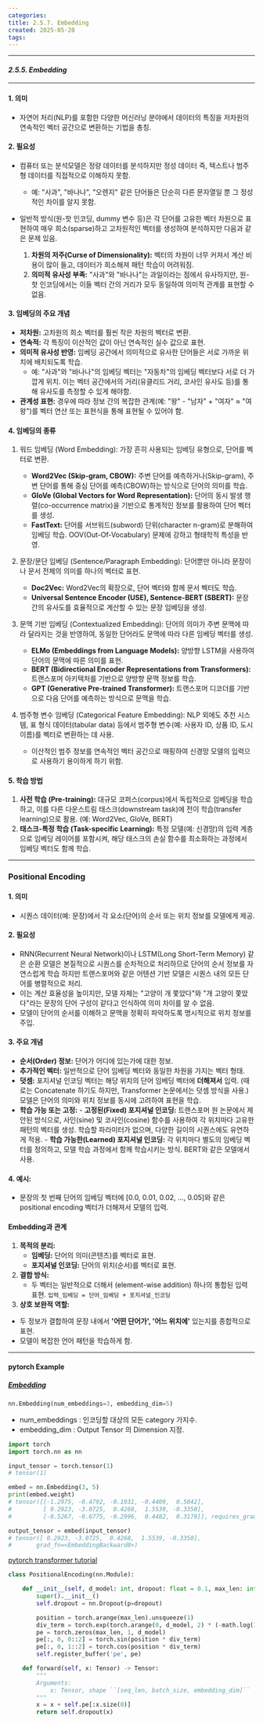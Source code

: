 ```yaml
---
categories: 
title: 2.5.7. Embedding
created: 2025-05-20
tags:
---
```

---
#### *2.5.5. Embedding*
---

#### 1. 의미
- 자연어 처리(NLP)를 포함한 다양한 머신러닝 분야에서 데이터의 특징을 저차원의 연속적인 벡터 공간으로 변환하는 기법을 총칭.

#### 2. 필요성
- 컴퓨터 또는 분석모델은 정량 데이터를 분석하지만 정성 데이터 즉, 텍스트나 범주형 데이터를 직접적으로 이해하지 못함. 
	- 예: "사과", "바나나", "오렌지" 같은 단어들은 단순히 다른 문자열일 뿐 그 정성적인 차이를 알지 못함.
- 일반적 방식(원-핫 인코딩, dummy 변수 등)은 각 단어를 고유한 벡터 차원으로 표현하여 매우 희소(sparse)하고 고차원적인 벡터를 생성하여 분석하지만 다음과 같은 문제 있음.
	
	1) **차원의 저주(Curse of Dimensionality):** 벡터의 차원이 너무 커져서 계산 비용이 많이 들고, 데이터가 희소해져 패턴 학습이 어려워짐.
	2) **의미적 유사성 부족:** "사과"와 "바나나"는 과일이라는 점에서 유사하지만, 원-핫 인코딩에서는 이들 벡터 간의 거리가 모두 동일하여 의미적 관계를 표현할 수 없음.
#### 3. 임베딩의 주요 개념
- **저차원:** 고차원의 희소 벡터를 훨씬 작은 차원의 벡터로 변환.
- **연속적:** 각 특징이 이산적인 값이 아닌 연속적인 실수 값으로 표현.
- **의미적 유사성 반영:** 임베딩 공간에서 의미적으로 유사한 단어들은 서로 가까운 위치에 배치되도록 학습. 
	- 예: "사과"와 "바나나"의 임베딩 벡터는 "자동차"의 임베딩 벡터보다 서로 더 가깝게 위치. 이는 벡터 공간에서의 거리(유클리드 거리, 코사인 유사도 등)를 통해 유사도를 측정할 수 있게 해야함.
- **관계성 표현:** 경우에 따라 정보 간의 복잡한 관계(예: "왕" - "남자" + "여자" ≈ "여왕")를 벡터 연산 또는 표현식을 통해 표현될 수 있어야 함.

#### 4. 임베딩의 종류

1) 워드 임베딩 (Word Embedding): 가장 흔히 사용되는 임베딩 유형으로, 단어를 벡터로 변환.
	- **Word2Vec (Skip-gram, CBOW):** 주변 단어를 예측하거나(Skip-gram), 주변 단어를 통해 중심 단어를 예측(CBOW)하는 방식으로 단어의 의미를 학습.
	- **GloVe (Global Vectors for Word Representation):** 단어의 동시 발생 행렬(co-occurrence matrix)을 기반으로 통계적인 정보를 활용하여 단어 벡터를 생성.
	- **FastText:** 단어를 서브워드(subword) 단위(character n-gram)로 분해하여 임베딩 학습. OOV(Out-Of-Vocabulary) 문제에 강하고 형태학적 특성을 반영.

2) 문장/문단 임베딩 (Sentence/Paragraph Embedding): 단어뿐만 아니라 문장이나 문서 전체의 의미를 하나의 벡터로 표현.
	- **Doc2Vec:** Word2Vec의 확장으로, 단어 벡터와 함께 문서 벡터도 학습.
	- **Universal Sentence Encoder (USE), Sentence-BERT (SBERT):** 문장 간의 유사도를 효율적으로 계산할 수 있는 문장 임베딩을 생성.

3) 문맥 기반 임베딩 (Contextualized Embedding): 단어의 의미가 주변 문맥에 따라 달라지는 것을 반영하여, 동일한 단어라도 문맥에 따라 다른 임베딩 벡터를 생성.
	- **ELMo (Embeddings from Language Models):** 양방향 LSTM을 사용하여 단어의 문맥에 따른 의미를 표현.
	- **BERT (Bidirectional Encoder Representations from Transformers):** 트랜스포머 아키텍처를 기반으로 양방향 문맥 정보를 학습.
	- **GPT (Generative Pre-trained Transformer):** 트랜스포머 디코더를 기반으로 다음 단어를 예측하는 방식으로 문맥을 학습.

4) 범주형 변수 임베딩 (Categorical Feature Embedding): NLP 외에도 추천 시스템, 표 형식 데이터(tabular data) 등에서 범주형 변수(예: 사용자 ID, 상품 ID, 도시 이름)를 벡터로 변환하는 데 사용. 
	- 이산적인 범주 정보를 연속적인 벡터 공간으로 매핑하여 신경망 모델의 입력으로 사용하기 용이하게 하기 위함.

#### 5. 학습 방법

1) **사전 학습 (Pre-training):** 대규모 코퍼스(corpus)에서 독립적으로 임베딩을 학습하고, 이를 다른 다운스트림 태스크(downstream task)에 전이 학습(transfer learning)으로 활용. (예: Word2Vec, GloVe, BERT)
2) **태스크-특정 학습 (Task-specific Learning):** 특정 모델(예: 신경망)의 입력 계층으로 임베딩 레이어를 포함시켜, 해당 태스크의 손실 함수를 최소화하는 과정에서 임베딩 벡터도 함께 학습.

---
### Positional Encoding

#### 1. 의미
- 시퀀스 데이터(예: 문장)에서 각 요소(단어)의 순서 또는 위치 정보를 모델에게 제공.
#### 2. 필요성
- RNN(Recurrent Neural Network)이나 LSTM(Long Short-Term Memory) 같은 순환 모델은 본질적으로 시퀀스를 순차적으로 처리하므로 단어의 순서 정보를 자연스럽게 학습 하지만 트랜스포머와 같은 어텐션 기반 모델은 시퀀스 내의 모든 단어를 병렬적으로 처리.
- 이는 계산 효율성을 높이지만, 모델 자체는 "고양이 개 쫓았다"와 "개 고양이 쫓았다"라는 문장의 단어 구성이 같다고 인식하여 의미 차이를 알 수 없음.
- 모델이 단어의 순서를 이해하고 문맥을 정확히 파악하도록 명시적으로 위치 정보를 주입.
#### 3. 주요 개념
- **순서(Order) 정보:** 단어가 어디에 있는가에 대한 정보.
- **추가적인 벡터:** 일반적으로 단어 임베딩 벡터와 동일한 차원을 가지는 벡터 형태.
- **덧셈:** 포지셔널 인코딩 벡터는 해당 위치의 단어 임베딩 벡터에 **더해져서** 입력. (때로는 Concatenate 하기도 하지만, Transformer 논문에서는 덧셈 방식을 사용.) 모델은 단어의 의미와 위치 정보를 동시에 고려하여 표현을 학습.
- **학습 가능 또는 고정:**
        - **고정된(Fixed) 포지셔널 인코딩:** 트랜스포머 원 논문에서 제안된 방식으로, 사인(sine) 및 코사인(cosine) 함수를 사용하여 각 위치마다 고유한 패턴의 벡터를 생성. 학습할 파라미터가 없으며, 다양한 길이의 시퀀스에도 유연하게 적용.
        - **학습 가능한(Learned) 포지셔널 인코딩:** 각 위치마다 별도의 임베딩 벡터를 정의하고, 모델 학습 과정에서 함께 학습시키는 방식. BERT와 같은 모델에서 사용.
#### 4. 예시:
- 문장의 첫 번째 단어의 임베딩 벡터에 [0.0, 0.01, 0.02, ..., 0.05]와 같은 positional encoding 벡터가 더해져서 모델의 입력.

#### Embedding과 관계 

1. **목적의 분리:**
    - **임베딩:** 단어의 의미(콘텐츠)를 벡터로 표현.
    - **포지셔널 인코딩:** 단어의 위치(순서)를 벡터로 표현.
2. **결합 방식:**
    - 두 벡터는 일반적으로 더해서 (element-wise addition) 하나의 통합된 입력 표현. `입력_임베딩 = 단어_임베딩 + 포지셔널_인코딩`
3. **상호 보완적 역할:**
 - 두 정보가 결합하여 문장 내에서 **'어떤 단어가', '어느 위치에'** 있는지를 종합적으로 표현.
 - 모델이 복잡한 언어 패턴을 학습하게 함.

---
#### pytorch Example

##### [Embedding](https://docs.pytorch.org/docs/stable/generated/torch.nn.Embedding.html)

```python
nn.Embedding(num_embeddings=3, embedding_dim=5)
```
- num_embeddings : 인코딩할 대상의 모든 category 가지수.
- embedding_dim : Output Tensor 의 Dimension 지정.

```python
import torch 
import torch.nn as nn

input_tensor = torch.tensor(1)
# tensor(1)

embed = nn.Embedding(3, 5)
print(embed.weight)
# tensor([[-1.2975, -0.4792, -0.1931, -0.4409,  0.5042],
#         [ 0.2923, -3.0725,  0.4268,  1.5539, -0.3350],
#         [-0.5267, -0.6775, -0.2996,  0.4482,  0.3179]], requires_grad=True)

output_tensor = embed(input_tensor)
# tensor([ 0.2923, -3.0725,  0.4268,  1.5539, -0.3350],
#       grad_fn=<EmbeddingBackward0>)
```


[pytorch transformer tutorial](https://tutorials.pytorch.kr/beginner/transformer_tutorial.html)

```python
class PositionalEncoding(nn.Module):

    def __init__(self, d_model: int, dropout: float = 0.1, max_len: int = 5000):
        super().__init__()
        self.dropout = nn.Dropout(p=dropout)

        position = torch.arange(max_len).unsqueeze(1)
        div_term = torch.exp(torch.arange(0, d_model, 2) * (-math.log(10000.0) / d_model))
        pe = torch.zeros(max_len, 1, d_model)
        pe[:, 0, 0::2] = torch.sin(position * div_term)
        pe[:, 0, 1::2] = torch.cos(position * div_term)
        self.register_buffer('pe', pe)

    def forward(self, x: Tensor) -> Tensor:
        """
        Arguments:
            x: Tensor, shape ``[seq_len, batch_size, embedding_dim]``
        """
        x = x + self.pe[:x.size(0)]
        return self.dropout(x)
```